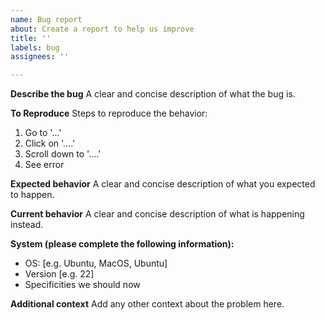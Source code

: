 ```yaml
---
name: Bug report
about: Create a report to help us improve
title: ''
labels: bug
assignees: ''

---
```


**Describe the bug**
A clear and concise description of what the bug is.

**To Reproduce**
Steps to reproduce the behavior:
1. Go to '...'
2. Click on '....'
3. Scroll down to '....'
4. See error

**Expected behavior**
A clear and concise description of what you expected to happen.

**Current behavior**
A clear and concise description of what is happening instead.

**System (please complete the following information):**
 - OS: [e.g. Ubuntu, MacOS, Ubuntu]
 - Version [e.g. 22]
- Specificities we should now

**Additional context**
Add any other context about the problem here.